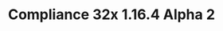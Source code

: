 ---
title: Compliance 32x 1.16.4 Alpha 2
permalink: /article/compliance32x/1_16_4%20Alpha%202
comments: true
comments-id: 1.16.4-32x-Alpha-2
header-img: article/compliance32x/1.16.4 Alpha 2.png

long_text: The second public alpha of Compliance 32x with many new and changed textures is here! <br><br> <strong>DISCLAIMER:</strong> As indicated by the Alpha tag, this version very work-in-progress, and as such contains a lot of placeholder textures. It is not the final look of the pack; many textures will have to be edited to match the general stylistic direction of the pack. <br><br> Stay tuned for future updates!

changelog:
  - Alpha 2:
    - Added:
      - Blocks:
        - barrel top (Hozz)
      - Items:
        - bread (Deborn)
        - bundles (Deborn)
        - nether star (Derp)
        - netherite ingot (Derp)
        - iron nugget (Pomik108 & ProstoProstoChelovek)
        - beef (Derp)
        - elytra (Derp)
        - sea pickle (Derp)
        - wheat seeds (Derp)
        - spawn egg (ProstoProstoChelovek)
        - wheat (Hozz & Derp)
      - Entities:
        - all villager types (Saarlodrie_)
        - villager professions (Saarlodrie_)
      - Gui:
        - Mojang Studios (verisimal)
      - Misc:
        - unknown pack (verisimal)
        - pumpkinblur (verisimal)
      - Environment:
        - end sky (verisimal)
        - sun (verisimal)
      - Mob effects:
        - water breathing (verisimal)
        - jump boost (verisimal)
      - Particles:
        - explosions (Derp)
        - soul particles (Derp)
        - sparkle particles (Derp)
        - glitter particles (Derp)
        - spell particles (Derp)
        - critical hit (Derp)
        - footprint (verisimal)
        - and many more (Derp)
    - Changed:
      - Blocks:
        - nether wart block (Alexsor)
        - warped wart block (Alexsor)
        - sponge (Alexsor)
        - wet sponge (Alexsor)
        - destroy stages (Tekayo)
        - barrel top open (Hozz)
      - Items:
        - amethyst shard (Deborn)
        - campfires (Nyodex)
        - shulker shell (Deborn)
        - white dye (Deborn)
        - end crystal (CLtheman1)
        - tipped arrow base (Po3stell3d)
        - spectral arrow (Po3stell3d)
        - mutton (Derp)
        - cooked mutton (Derp)
        - spyglass (Cryptogenic)
        - emerald (Derp)
        - empty armor slot chestplate (Ender FabriXd)
        - cookie (Alexsor)
        - brewing stand (Po3stell3d)
        - broken elytra (Derp)
        - all clocks (verisimal & Po3stell3d)
        - clay ball (Alexsor)
        - flint and steel (Derp)
      - Armor:
        - netherite layer 2 (FabriXd & BellPepperBrian)
      - Gui:
        - icons (Alexsor)
      - Particles:
        - angry (Derp)
      - Font:
        - accented (Hozz)
        - ascii (Hozz)
        - nonlatin_european (Hozz)

download:
  - Alpha 2 - 1.16.4:
    - https://github.com/Compliance-Resource-Pack/Resource-Pack-32x/releases/download/alpha-2/Compliance-32x-Alpha-2.zip

---